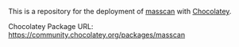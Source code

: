 This is a repository for the deployment of [masscan](https://github.com/robertdavidgraham/masscan) with [Chocolatey](https://chocolatey.org/).

Chocolatey Package URL: https://community.chocolatey.org/packages/masscan